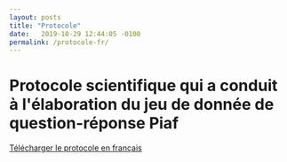 ```yaml
---
layout: posts
title: "Protocole"
date:   2019-10-29 12:44:05 -0100
permalink: /protocole-fr/
---
```


# Protocole scientifique qui a conduit à l'élaboration du jeu de donnée de question-réponse Piaf

[Télécharger le protocole en français](../img/fr_protocol.pdf)

